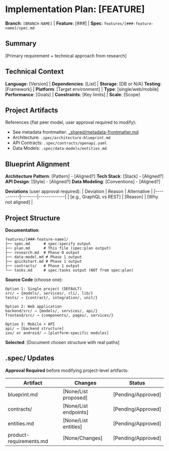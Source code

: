 # Implementation Plan: [FEATURE]

**Branch**: `[BRANCH-NAME]` | **Feature**: [###] | **Spec**: `features/[###-feature-name]/spec.md`

## Summary

[Primary requirement + technical approach from research]

## Technical Context

**Language**: [Version] | **Dependencies**: [List] | **Storage**: [DB or N/A]
**Testing**: [Framework] | **Platform**: [Target environment] | **Type**: [single/web/mobile]
**Performance**: [Goals] | **Constraints**: [Key limits] | **Scale**: [Scope]

## Project Artifacts

References (flat peer model, user approval required to modify):
- See metadata frontmatter: [_shared/metadata-frontmatter.md](_shared/metadata-frontmatter.md)
- Architecture: `.spec/architecture-blueprint.md`
- API Contracts: `.spec/contracts/openapi.yaml`
- Data Models: `.spec/data-models/entities.md`

## Blueprint Alignment

**Architecture Pattern**: [Pattern] - [Aligned?]
**Tech Stack**: [Stack] - [Aligned?]
**API Design**: [Style] - [Aligned?]
**Data Modeling**: [Conventions] - [Aligned?]

**Deviations** (user approval required):
| Deviation | Reason | Alternative |
|-----------|--------|-------------|
| [e.g., GraphQL vs REST] | [Reason] | [Why not aligned] |

## Project Structure

**Documentation**:
```
features/[###-feature-name]/
├── spec.md      # spec:specify output
├── plan.md      # This file (spec:plan output)
├── research.md  # Phase 0 output
├── data-model.md # Phase 1 output
├── quickstart.md # Phase 1 output
├── contracts/   # Phase 1 output
└── tasks.md     # spec:tasks output (NOT from spec:plan)
```

**Source Code** (choose one):
```
Option 1: Single project (DEFAULT)
src/ → {models/, services/, cli/, lib/}
tests/ → {contract/, integration/, unit/}

Option 2: Web application
backend/src/ → {models/, services/, api/}
frontend/src/ → {components/, pages/, services/}

Option 3: Mobile + API
api/ → [backend structure]
ios/ or android/ → [platform-specific modules]
```

**Selected**: [Document chosen structure with real paths]

## .spec/ Updates

**Approval Required** before modifying project-level artifacts:

| Artifact | Changes | Status |
|----------|---------|--------|
| blueprint.md | [None/List proposed] | [Pending/Approved] |
| contracts/ | [None/List endpoints] | [Pending/Approved] |
| entities.md | [None/List entities] | [Pending/Approved] |
| product-requirements.md | [None/Changes] | [Pending/Approved] |

